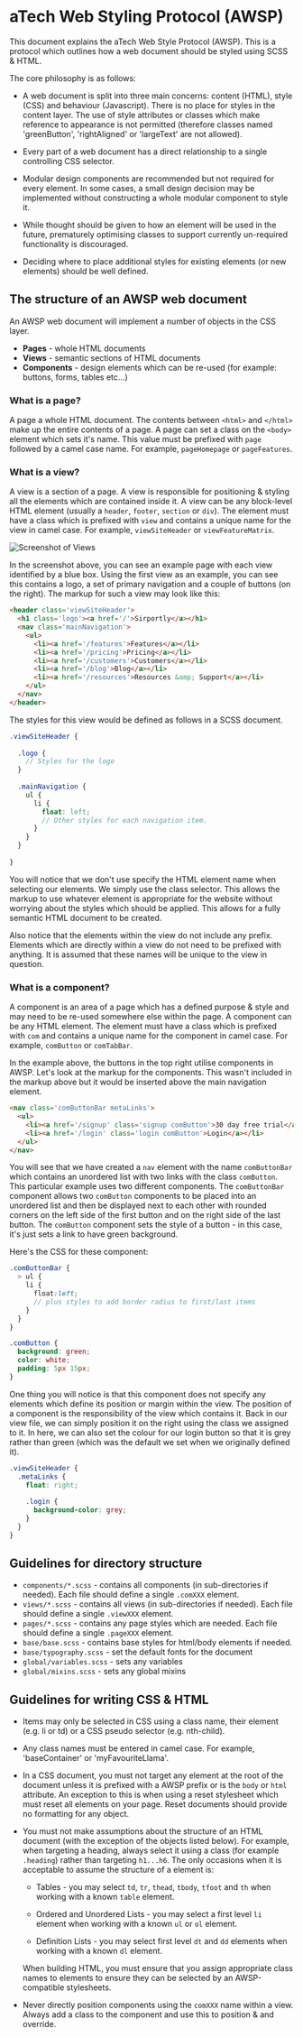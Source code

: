 # aTech Web Styling Protocol (AWSP)

This document explains the aTech Web Style Protocol (AWSP). This is a protocol which outlines how a web document should be styled using SCSS & HTML. 

The core philosophy is as follows:

* A web document is split into three main concerns: content (HTML), style (CSS) and behaviour (Javascript). There is no place for styles in the content layer. The use of style attributes or classes which make reference to appearance is not permitted (therefore classes named 'greenButton', 'rightAligned' or 'largeText' are not allowed).

* Every part of a web document has a direct relationship to a single controlling CSS selector.

* Modular design components are recommended but not required for every element. In some cases, a small design decision may be implemented without constructing a whole modular component to style it.

* While thought should be given to how an element will be used in the future, prematurely optimising classes to support currently un-required functionality is discouraged.

* Deciding where to place additional styles for existing elements (or new elements) should be well defined.

## The structure of an AWSP web document

An AWSP web document will implement a number of objects in the CSS layer.

* **Pages** - whole HTML documents
* **Views** - semantic sections of HTML documents
* **Components** - design elements which can be re-used (for example: buttons, forms, tables etc...)

### What is a page?

A page a whole HTML document. The contents between `<html>` and `</html>` make up the entire contents of a page. A page can set a class on the `<body>` element which sets it's name. This value must be prefixed with `page` followed by a camel case name. For example, `pageHomepage` or `pageFeatures`.

### What is a view?

A view is a section of a page. A view is responsible for positioning & styling all the elements which are contained inside it. A view can be any block-level HTML element (usually a `header`, `footer`, `section` or `div`). The element must have a class which is prefixed with `view` and contains a unique name for the view in camel case. For example, `viewSiteHeader` or `viewFeatureMatrix`.

![Screenshot of Views](http://s.adamcooke.io/14/epB07.png)

In the screenshot above, you can see an example page with each view identified by a blue box. Using the first view as an example, you can see this contains a logo, a set of primary navigation and a couple of buttons (on the right). The markup for such a view may look like this:

```html
<header class='viewSiteHeader'>
  <h1 class='logo'><a href='/'>Sirportly</a></h1>
  <nav class='mainNavigation'>
    <ul>
      <li><a href='/features'>Features</a></li>
      <li><a href='/pricing'>Pricing</a></li>
      <li><a href='/customers'>Customers</a></li>
      <li><a href='/blog'>Blog</a></li>
      <li><a href='/resources'>Resources &amp; Support</a></li>
    </ul>
  </nav>
</header>
```

The styles for this view would be defined as follows in a SCSS document.

```scss
.viewSiteHeader {
  
  .logo {
    // Styles for the logo
  }
  
  .mainNavigation {
    ul {
      li {
        float: left;
        // Other styles for each navigation item.
      }
    }
  }
  
}
```

You will notice that we don't use specify the HTML element name when selecting our elements. We simply use the class selector. This allows the markup to use whatever element is appropriate for the website without worrying about the styles which should be applied. This allows for a fully semantic HTML document to be created.

Also notice that the elements within the view do not include any prefix. Elements which are directly within a view do not need to be prefixed with anything. It is assumed that these names will be unique to the view in question.

### What is a component?

A component is an area of a page which has a defined purpose & style and may need to be re-used somewhere else within the page. A component can be any HTML element. The element must have a class which is prefixed with `com` and contains a unique name for the component in camel case. For example, `comButton` or `comTabBar`.

In the example above, the buttons in the top right utilise components in AWSP. Let's look at the markup for the components. This wasn't included in the markup above but it would be inserted above the main navigation element.

```html
<nav class='comButtonBar metaLinks'>
  <ul>
    <li><a href='/signup' class='signup comButton'>30 day free trial</a></li>
    <li><a href='/login' class='login comButton'>Login</a></li>
  </ul>
</nav>
```

You will see that we have created a `nav` element with the name `comButtonBar` which contains an unordered list with two links with the class `comButton`. This particular example uses two different components. The `comButtonBar` component allows two `comButton` components to be placed into an unordered list and then be displayed next to each other with rounded corners on the left side of the first button and on the right side of the last button. The `comButton` component sets the style of a button - in this case, it's just sets a link to have green background.

Here's the CSS for these component:

```scss
.comButtonBar {
  > ul {
    li {
      float:left;
      // plus styles to add border radius to first/last items
    }
  }
}

.comButton {
  background: green;
  color: white;
  padding: 5px 15px;
}
```

One thing you will notice is that this component does not specify any elements which define its position or margin within the view. The position of a component is the responsibility of the view which contains it. Back in our view file, we can simply position it on the right using the class we assigned to it. In here, we can also set the colour for our login button so that it is grey rather than green (which was the default we set when we originally defined it).

```scss
.viewSiteHeader {
  .metaLinks {
    float: right;
    
    .login {
      background-color: grey;
    }
  }
}
```

## Guidelines for directory structure

* `components/*.scss` - contains all components (in sub-directories if needed). Each file should define a single `.comXXX` element.
* `views/*.scss` - contains all views (in sub-directories if needed). Each file should define a single `.viewXXX` element.
* `pages/*.scss` - contains any page styles which are needed. Each file should define a single `.pageXXX` element.
* `base/base.scss` - contains base styles for html/body elements if needed.
* `base/typography.scss` - set the default fonts for the document
* `global/variables.scss` - sets any variables
* `global/mixins.scss` - sets any global mixins

## Guidelines for writing CSS & HTML

* Items may only be selected in CSS using a class name, their element (e.g. li or td) or a CSS pseudo selector (e.g. nth-child).

* Any class names must be entered in camel case. For example, 'baseContainer' or 'myFavouriteLlama'.

* In a CSS document, you must not target any element at the root of the document unless it is prefixed with a AWSP prefix or is the `body` or `html` attribute. An exception to this is when using a reset stylesheet which must reset all elements on your page. Reset documents should provide no formatting for any object.

* You must not make assumptions about the structure of an HTML document (with the exception of the objects listed below). For example, when targeting a heading, always select it using a class (for example `.heading`) rather than targeting `h1...h6`. The only occasions when it is acceptable to assume the structure of a element is:

  * Tables - you may select `td`, `tr`, `thead`, `tbody`, `tfoot` and `th` when working with a known `table` element.
  
  * Ordered and Unordered Lists - you may select a first level `li` element when working with a known `ul` or `ol` element.
  
  * Definition Lists - you may select first level `dt` and `dd` elements when working with a known `dl` element.
  
  When building HTML, you must ensure that you assign appropriate class names to elements to ensure they can be selected by an AWSP-compatible stylesheets.

* Never directly position components using the `comXXX` name within a view. Always add a class to the component and use this to position & and override.